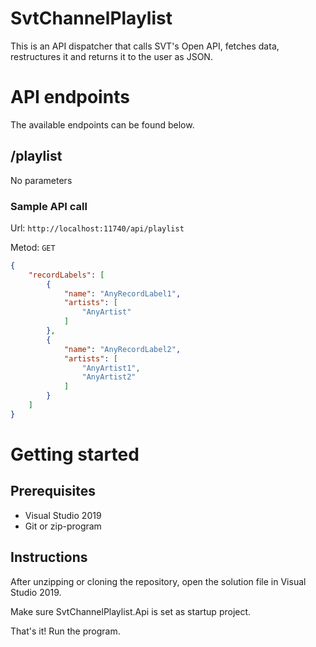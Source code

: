 # SvtChannelPlaylist

This is an API dispatcher that calls SVT's Open API, fetches data, restructures it and returns it to the user as JSON.

# API endpoints

The available endpoints can be found below.

## /playlist

No parameters

### Sample API call

Url: `http://localhost:11740/api/playlist`

Metod: `GET`

```json
{
	"recordLabels": [
		{
			"name": "AnyRecordLabel1",
			"artists": [
				"AnyArtist"
			]
		},
		{
			"name": "AnyRecordLabel2",
			"artists": [
				"AnyArtist1",
				"AnyArtist2"
			]
		}
	]
}
```

# Getting started

## Prerequisites

* Visual Studio 2019
* Git or zip-program

## Instructions

After unzipping or cloning the repository, open the solution file in Visual Studio 2019.

Make sure SvtChannelPlaylist.Api is set as startup project.

That's it! Run the program.

